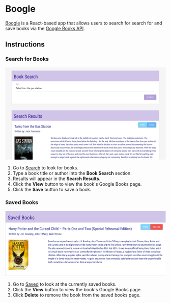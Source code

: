 # Boogle

[Boogle](https://shielded-falls-45816.herokuapp.com/) is a React-based app that allows users to search for search for and save books via the [Google Books API](https://developers.google.com/books/).

## Instructions

### Search for Books

![Boogle Search](./public/boogle-search.PNG)

1. Go to [Search](https://shielded-falls-45816.herokuapp.com/search) to look for books.
2. Type a book title or author into the **Book Search** section.
3. Results will appear in the **Search Results**.
4. Click the **View** button to view the book's Google Books page.
5. Click the **Save** button to save a book.

### Saved Books

![Boogle Saved](./public/boogle-saved.PNG)

1. Go to [Saved](https://shielded-falls-45816.herokuapp.com/saved) to look at the currently saved books.
2. Click the **View** button to view the book's Google Books page.
3. Click **Delete** to remove the book from the saved books page.